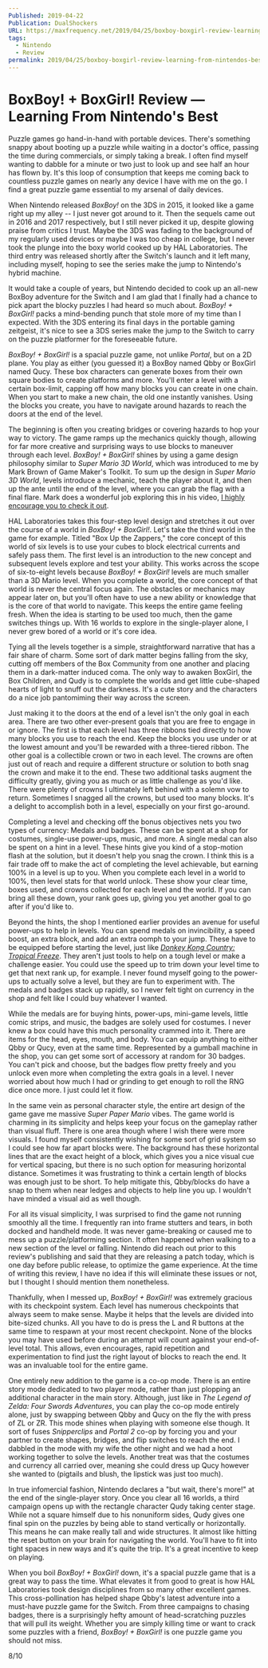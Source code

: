 ```yaml
---
Published: 2019-04-22
Publication: DualShockers
URL: https://maxfrequency.net/2019/04/25/boxboy-boxgirl-review-learning-from-nintendos-best/
tags:
  - Nintendo
  - Review
permalink: 2019/04/25/boxboy-boxgirl-review-learning-from-nintendos-best/
---
```

# BoxBoy! + BoxGirl! Review — Learning From Nintendo's Best

Puzzle games go hand-in-hand with portable devices. There's something snappy about booting up a puzzle while waiting in a doctor's office, passing the time during commercials, or simply taking a break. I often find myself wanting to dabble for a minute or two just to look up and see half an hour has flown by. It's this loop of consumption that keeps me coming back to countless puzzle games on nearly any device I have with me on the go. I find a great puzzle game essential to my arsenal of daily devices.

When Nintendo released _BoxBoy!_ on the 3DS in 2015, it looked like a game right up my alley -- I just never got around to it. Then the sequels came out in 2016 and 2017 respectively, but I still never picked it up, despite glowing praise from critics I trust. Maybe the 3DS was fading to the background of my regularly used devices or maybe I was too cheap in college, but I never took the plunge into the boxy world cooked up by HAL Laboratories. The third entry was released shortly after the Switch's launch and it left many, including myself, hoping to see the series make the jump to Nintendo's hybrid machine.

It would take a couple of years, but Nintendo decided to cook up an all-new BoxBoy adventure for the Switch and I am glad that I finally had a chance to pick apart the blocky puzzles I had heard so much about. _BoxBoy! + BoxGirl!_ packs a mind-bending punch that stole more of my time than I expected. With the 3DS entering its final days in the portable gaming zeitgeist, it's nice to see a 3DS series make the jump to the Switch to carry on the puzzle platformer for the foreseeable future.

_BoxBoy! + BoxGirl!_ is a spacial puzzle game, not unlike _Portal_, but on a 2D plane. You play as either (you guessed it) a BoxBoy named Qbby or BoxGirl named Qucy. These box characters can generate boxes from their own square bodies to create platforms and more. You'll enter a level with a certain box-limit, capping off how many blocks you can create in one chain. When you start to make a new chain, the old one instantly vanishes. Using the blocks you create, you have to navigate around hazards to reach the doors at the end of the level. 

The beginning is often you creating bridges or covering hazards to hop your way to victory. The game ramps up the mechanics quickly though, allowing for far more creative and surprising ways to use blocks to maneuver through each level. _BoxBoy! + BoxGirl!_ shines by using a game design philosophy similar to _Super Mario 3D World_, which was introduced to me by Mark Brown of Game Maker's Toolkit. To sum up the design in _Super Mario 3D World_, levels introduce a mechanic, teach the player about it, and then up the ante until the end of the level, where you can grab the flag with a final flare. Mark does a wonderful job exploring this in his video, [I highly encourage you to check it out](https://www.youtube.com/watch?v=dBmIkEvEBtA).

HAL Laboratories takes this four-step level design and stretches it out over the course of a world in _BoxBoy! + BoxGirl!_. Let's take the third world in the game for example. Titled "Box Up the Zappers," the core concept of this world of six levels is to use your cubes to block electrical currents and safely pass them. The first level is an introduction to the new concept and subsequent levels explore and test your ability. This works across the scope of six-to-eight levels because _BoxBoy! + BoxGirl!_ levels are much smaller than a 3D Mario level. When you complete a world, the core concept of that world is never the central focus again. The obstacles or mechanics may appear later on, but you'll often have to use a new ability or knowledge that is the core of that world to navigate. This keeps the entire game feeling fresh. When the idea is starting to be used too much, then the game switches things up. With 16 worlds to explore in the single-player alone, I never grew bored of a world or it's core idea.

Tying all the levels together is a simple, straightforward narrative that has a fair share of charm. Some sort of dark matter begins falling from the sky, cutting off members of the Box Community from one another and placing them in a dark-matter induced coma. The only way to awaken BoxGirl, the Box Children, and Qudy is to complete the worlds and get little cube-shaped hearts of light to snuff out the darkness. It's a cute story and the characters do a nice job pantomiming their way across the screen.

Just making it to the doors at the end of a level isn't the only goal in each area. There are two other ever-present goals that you are free to engage in or ignore. The first is that each level has three ribbons tied directly to how many blocks you use to reach the end. Keep the blocks you use under or at the lowest amount and you'll be rewarded with a three-tiered ribbon. The other goal is a collectible crown or two in each level. The crowns are often just out of reach and require a different structure or solution to both snag the crown and make it to the end. These two additional tasks augment the difficulty greatly, giving you as much or as little challenge as you'd like. There were plenty of crowns I ultimately left behind with a solemn vow to return. Sometimes I snagged all the crowns, but used too many blocks. It's a delight to accomplish both in a level, especially on your first go-around.

Completing a level and checking off the bonus objectives nets you two types of currency: Medals and badges. These can be spent at a shop for costumes, single-use power-ups, music, and more. A single medal can also be spent on a hint in a level. These hints give you kind of a stop-motion flash at the solution, but it doesn't help you snag the crown. I think this is a fair trade off to make the act of completing the level achievable, but earning 100% in a level is up to you. When you complete each level in a world to 100%, then level stats for that world unlock. These show your clear time, boxes used, and crowns collected for each level and the world. If you can bring all these down, your rank goes up, giving you yet another goal to go after if you'd like to.

Beyond the hints, the shop I mentioned earlier provides an avenue for useful power-ups to help in levels. You can spend medals on invincibility, a speed boost, an extra block, and add an extra oomph to your jump. These have to be equipped before starting the level, just like [_Donkey Kong Country: Tropical Freeze_](https://www.dualshockers.com/donkey-kong-country-tropical-freeze-nintendo-switch-review/). They aren't just tools to help on a tough level or make a challenge easier. You could use the speed up to trim down your level time to get that next rank up, for example. I never found myself going to the power-ups to actually solve a level, but they are fun to experiment with. The medals and badges stack up rapidly, so I never felt tight on currency in the shop and felt like I could buy whatever I wanted.

While the medals are for buying hints, power-ups, mini-game levels, little comic strips, and music, the badges are solely used for costumes. I never knew a box could have this much personality crammed into it. There are items for the head, eyes, mouth, and body. You can equip anything to either Qbby or Qucy, even at the same time. Represented by a gumball machine in the shop, you can get some sort of accessory at random for 30 badges. You can't pick and choose, but the badges flow pretty freely and you unlock even more when completing the extra goals in a level. I never worried about how much I had or grinding to get enough to roll the RNG dice once more. I just could let it flow.

In the same vein as personal character style, the entire art design of the game gave me massive _Super Paper Mario_ vibes. The game world is charming in its simplicity and helps keep your focus on the gameplay rather than visual fluff. There is one area though where I wish there were more visuals. I found myself consistently wishing for some sort of grid system so I could see how far apart blocks were. The background has these horizontal lines that are the exact height of a block, which gives you a nice visual cue for vertical spacing, but there is no such option for measuring horizontal distance. Sometimes it was frustrating to think a certain length of blocks was enough just to be short. To help mitigate this, Qbby/blocks do have a snap to them when near ledges and objects to help line you up. I wouldn't have minded a visual aid as well though.

For all its visual simplicity, I was surprised to find the game not running smoothly all the time. I frequently ran into frame stutters and tears, in both docked and handheld mode. It was never game-breaking or caused me to mess up a puzzle/platforming section. It often happened when walking to a new section of the level or falling. Nintendo did reach out prior to this review's publishing and said that they are releasing a patch today, which is one day before public release, to optimize the game experience. At the time of writing this review, I have no idea if this will eliminate these issues or not, but I thought I should mention them nonetheless. 

Thankfully, when I messed up, _BoxBoy! + BoxGirl!_ was extremely gracious with its checkpoint system. Each level has numerous checkpoints that always seem to make sense. Maybe it helps that the levels are divided into bite-sized chunks. All you have to do is press the L and R buttons at the same time to respawn at your most recent checkpoint. None of the blocks you may have used before during an attempt will count against your end-of-level total. This allows, even encourages, rapid repetition and experimentation to find just the right layout of blocks to reach the end. It was an invaluable tool for the entire game.

One entirely new addition to the game is a co-op mode. There is an entire story mode dedicated to two player mode, rather than just plopping an additional character in the main story. Although, just like in _The Legend of Zelda: Four Swords Adventures_, you can play the co-op mode entirely alone, just by swapping between Qbby and Qucy on the fly the with press of ZL or ZR. This mode shines when playing with someone else though. It sort of fuses _Snipperclips_ and _Portal 2_ co-op by forcing you and your partner to create shapes, bridges, and flip switches to reach the end. I dabbled in the mode with my wife the other night and we had a hoot working together to solve the levels. Another treat was that the costumes and currency all carried over, meaning she could dress up Qucy however she wanted to (pigtails and blush, the lipstick was just too much).

In true infomercial fashion, Nintendo declares a "but wait, there's more!" at the end of the single-player story. Once you clear all 16 worlds, a third campaign opens up with the rectangle character Qudy taking center stage. While not a square himself due to his nonuniform sides, Qudy gives one final spin on the puzzles by being able to stand vertically or horizontally. This means he can make really tall and wide structures. It almost like hitting the reset button on your brain for navigating the world. You'll have to fit into tight spaces in new ways and it's quite the trip. It's a great incentive to keep on playing. 

When you boil _BoxBoy! + BoxGirl!_ down, it's a spacial puzzle game that is a great way to pass the time. What elevates it from good to great is how HAL Laboratories took design disciplines from so many other excellent games. This cross-pollination has helped shape Qbby's latest adventure into a must-have puzzle game for the Switch. From three campaigns to chasing badges, there is a surprisingly hefty amount of head-scratching puzzles that will pull its weight. Whether you are simply killing time or want to crack some puzzles with a friend, _BoxBoy! + BoxGirl!_ is one puzzle game you should not miss.

8/10